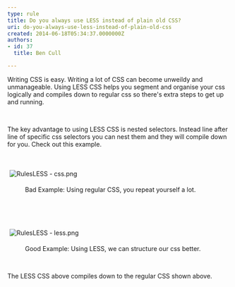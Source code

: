 ```yaml
---
type: rule
title: Do you always use LESS instead of plain old CSS?
uri: do-you-always-use-less-instead-of-plain-old-css
created: 2014-06-18T05:34:37.0000000Z
authors:
- id: 37
  title: Ben Cull

---
```




<span class='intro'> Writing CSS is easy. Writing a lot of CSS can become unweildy and unmanageable. Using LESS CSS helps you segment and organise your css logically and compiles down to regular css so there's&#160;extra steps to get up and running. </span>

<p>​</p><p>The&#160;key advantage to using LESS CSS is nested selectors. Instead line after line of specific css selectors you can nest them and they will compile down for you. Check out this example.</p><p><br></p><p><img src="/WebSites/RulesToBetterUIBootstrap/PublishingImages/Pages/Do-you-always-use-LESS-instead-of-plain-old-CSS/RulesLESS%20-%20css.png" alt="RulesLESS - css.png" style="margin&#58;5px;" />&#160;</p><dd class="ssw15-rteElement-FigureBad">Bad Example&#58; Using regular CSS, you repeat yourself a lot.<br></dd><p class="ssw15-rteElement-P"><br></p><p class="ssw15-rteElement-P"><br></p><p><img src="/WebSites/RulesToBetterUIBootstrap/PublishingImages/Pages/Do-you-always-use-LESS-instead-of-plain-old-CSS/RulesLESS%20-%20less.png" alt="RulesLESS - less.png" style="margin&#58;5px;" /><br></p><dd class="ssw15-rteElement-FigureGood">Good Example&#58; Using LESS, we can structure our css better.</dd><p class="ssw15-rteElement-P"><br></p><p class="ssw15-rteElement-P">The LESS CSS above compiles down to the regular CSS shown above.</p><p class="ssw15-rteElement-P">​<br></p>


